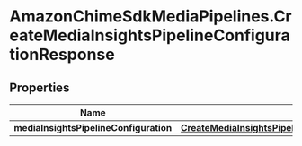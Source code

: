 # AmazonChimeSdkMediaPipelines.CreateMediaInsightsPipelineConfigurationResponse

## Properties

Name | Type | Description | Notes
------------ | ------------- | ------------- | -------------
**mediaInsightsPipelineConfiguration** | [**CreateMediaInsightsPipelineConfigurationResponseMediaInsightsPipelineConfiguration**](CreateMediaInsightsPipelineConfigurationResponseMediaInsightsPipelineConfiguration.md) |  | [optional] 


